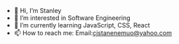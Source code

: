 - 👋 Hi, I’m Stanley
- 👀 I’m interested in Software Engineering
- 🌱 I’m currently learning JavaScript, CSS, React
- 📫 How to reach me: Email:cjstanenemuo@yahoo.com

<!---
jlife24/jlife24 is a ✨ special ✨ repository because its `README.md` (this file) appears on your GitHub profile.
You can click the Preview link to take a look at your changes.
--->
